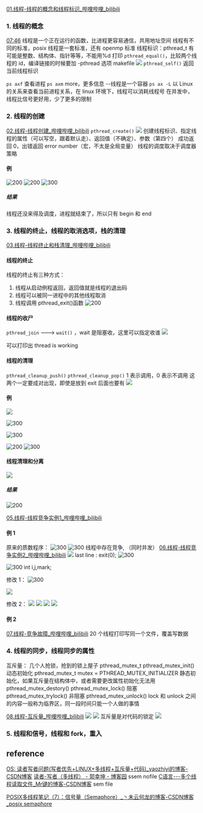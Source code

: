 [01.线程-线程的概念和线程标识_哔哩哔哩_bilibili](https://www.bilibili.com/video/BV1yJ411S7r6?p=82&vd_source=f8bf73f9a2b495eaf6f8446fa6016bc7)
### 1. 线程的概念

[07:46](https://www.bilibili.com/video/BV1yJ411S7r6?p=82&vd_source=f8bf73f9a2b495eaf6f8446fa6016bc7#t=466.664951)
线程是一个正在运行的函数，比进程更容易通信，共用地址空间
线程有不同的标准，posix 线程是一套标准，还有 openmp 标准
线程标识：pthread_t 有可能是整数、结构体、指针等等，不能用%d 打印
`pthread_equal()`，比较两个线程的 id，编译链接的时候要加 -pthread 选项
makefile
![](https://raw.githubusercontent.com/acdefg/cdn/main/obsidian/20221130171544.png)
`pthread_self()` 返回当前线程标识

`ps axf`  查看进程
`ps axm`  more，更多信息 --线程是一个容器 
`ps ax -L` 以 Linux 的关系来查看当前进程关系，在 linux 环境下，线程可以消耗线程号
在并发中，线程比信号更好用，少了更多的限制
### 2. 线程的创建
[02.线程-线程创建_哔哩哔哩_bilibili](https://www.bilibili.com/video/BV1yJ411S7r6?p=83&vd_source=f8bf73f9a2b495eaf6f8446fa6016bc7)
`pthread_create()` 
![](https://raw.githubusercontent.com/acdefg/cdn/main/obsidian/20221130171811.png)
创建线程标识、指定线程的属性（可以写空，跟着默认走）、返回值（不确定）、参数（第四个）
成功返回 0，出错返回 error number（宏，不太是全局变量）
线程的调度取决于调度器策略
#### 例
![200](https://raw.githubusercontent.com/acdefg/cdn/main/obsidian/20221130172419.png)
![200](https://raw.githubusercontent.com/acdefg/cdn/main/obsidian/20221130172522.png)
![300](https://raw.githubusercontent.com/acdefg/cdn/main/obsidian/20221130172626.png)
##### 结果
线程还没来得及调度，进程就结束了，所以只有 begin 和 end 
### 3. 线程的终止，线程的取消选项，栈的清理
[03.线程-线程终止和栈清理_哔哩哔哩_bilibili](https://www.bilibili.com/video/BV1yJ411S7r6?p=84&vd_source=f8bf73f9a2b495eaf6f8446fa6016bc7)
#### 线程的终止
线程的终止有三种方式：
1. 线程从启动例程返回，返回值就是线程的退出码
2. 线程可以被同一进程中的其他线程取消
3. 线程调用 pthread_exit()函数
![200](https://raw.githubusercontent.com/acdefg/cdn/main/obsidian/20221130173357.png)
#### 线程的收尸
`pthread_join`  ---> `wait()` ，wait 是阻塞收，这里可以指定收谁
![](https://raw.githubusercontent.com/acdefg/cdn/main/obsidian/20221201133654.png)

可以打印出 thread is working
#### 线程的清理
`pthread_cleanup_push()` 
`pthread_cleanup_pop()`  1 表示调用，0 表示不调用
这两个一定要成对出现，即使是放到 exit 后面也要有
![](https://raw.githubusercontent.com/acdefg/cdn/main/obsidian/20221201191644.png)

#### 例
![](https://raw.githubusercontent.com/acdefg/cdn/main/obsidian/20221201194519.png)

![300](https://raw.githubusercontent.com/acdefg/cdn/main/obsidian/20221201191810.png)

![300](https://raw.githubusercontent.com/acdefg/cdn/main/obsidian/20221201192013.png)

![200](https://raw.githubusercontent.com/acdefg/cdn/main/obsidian/20221201193713.png)
![300](https://raw.githubusercontent.com/acdefg/cdn/main/obsidian/20221201193738.png)
#### 线程清理和分离
![](https://raw.githubusercontent.com/acdefg/cdn/main/obsidian/202212031617052.png)

##### 结果
![200](https://raw.githubusercontent.com/acdefg/cdn/main/obsidian/20221201193941.png)

[05.线程-线程竞争实例1_哔哩哔哩_bilibili](https://www.bilibili.com/video/BV1yJ411S7r6?p=86&vd_source=f8bf73f9a2b495eaf6f8446fa6016bc7)
#### 例 1
原来的质数程序：
![300](https://raw.githubusercontent.com/acdefg/cdn/main/obsidian/202212030927339.png)
![300](https://raw.githubusercontent.com/acdefg/cdn/main/obsidian/202212030927308.png)
 线程中存在竞争, （同时并发）
 [06.线程-线程竞争实例2_哔哩哔哩_bilibili](https://www.bilibili.com/video/BV1yJ411S7r6?p=87&vd_source=f8bf73f9a2b495eaf6f8446fa6016bc7)
![](https://raw.githubusercontent.com/acdefg/cdn/main/obsidian/202212031218309.png)
last line : exit(0); 
![300](https://raw.githubusercontent.com/acdefg/cdn/main/obsidian/202212031219543.png)

![300](https://raw.githubusercontent.com/acdefg/cdn/main/obsidian/202212031220991.png)
int i,j,mark;

修改 1：
 ![300](https://raw.githubusercontent.com/acdefg/cdn/main/obsidian/202212031029932.png)

 ![](https://raw.githubusercontent.com/acdefg/cdn/main/obsidian/202212031231034.png)

修改 2：
![](https://raw.githubusercontent.com/acdefg/cdn/main/obsidian/202212031233750.png)
![](https://raw.githubusercontent.com/acdefg/cdn/main/obsidian/202212031234837.png)
![](https://raw.githubusercontent.com/acdefg/cdn/main/obsidian/202212031235837.png)
![](https://raw.githubusercontent.com/acdefg/cdn/main/obsidian/202212031237587.png)



#### 例 2
[07.线程-竞争故障_哔哩哔哩_bilibili](https://www.bilibili.com/video/BV1yJ411S7r6?p=88&vd_source=f8bf73f9a2b495eaf6f8446fa6016bc7)
20 个线程打印写同一个文件，覆盖写数据

### 4. 线程的同步，线程同步的属性
互斥量：
几个人抢锁，抢到的锁上屋子
pthread_mutex_t
pthread_mutex_init()动态初始化
pthread_mutex_t mutex = PTHREAD_MUTEX_INITIALIZER 静态初始化，如果互斥量在结构体中，或者需要更改属性初始化无法用
pthread_mutex_destory()
pthread_mutex_lock() 阻塞
pthread_mutex_trylock() 非阻塞
pthread_mutex_unlock()
lock 和 unlock 之间的内容一般称为临界区，同一段时间只能一个人做的事情

[08.线程-互斥量_哔哩哔哩_bilibili](https://www.bilibili.com/video/BV1yJ411S7r6?p=89&vd_source=f8bf73f9a2b495eaf6f8446fa6016bc7)
![](https://raw.githubusercontent.com/acdefg/cdn/main/obsidian/202212031625612.png)
![](https://raw.githubusercontent.com/acdefg/cdn/main/obsidian/202212031628440.png)
互斥量是对代码的锁定
![](https://raw.githubusercontent.com/acdefg/cdn/main/obsidian/202212031628493.png)

### 5. 线程和信号，线程和 fork，重入

## reference
[OS: 读者写者问题(写者优先+LINUX+多线程+互斥量+代码)_yaozhiyi的博客-CSDN博客](https://blog.csdn.net/yaozhiyi/article/details/7563869)
[读者-写者（多线程） - 郭幸坤 - 博客园](https://www.cnblogs.com/kenneth2012/p/16870282.html) ssem nofile
[C语言---多个线程读取文件_Mr键的博客-CSDN博客](https://blog.csdn.net/handsome_926/article/details/8089234)  sem file

[POSIX多线程笔记（7）：信号量（Semaphore）_丶未云何龙的博客-CSDN博客_posix semaphore](https://blog.csdn.net/yunlong654/article/details/87775044)